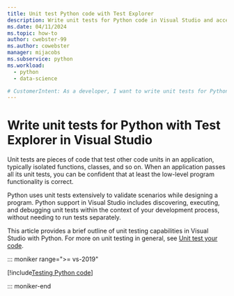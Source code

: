 ```yaml
---
title: Unit test Python code with Test Explorer
description: Write unit tests for Python code in Visual Studio and access Test Explorer features to discover, run, and debug tests.
ms.date: 04/11/2024
ms.topic: how-to
author: cwebster-99
ms.author: cowebster
manager: mijacobs
ms.subservice: python
ms.workload:
  - python
  - data-science

# CustomerIntent: As a developer, I want to write unit tests for Python code in Visual Studio so I can access Test Explorer features to run, debug, and analyze the tests.
---
```


# Write unit tests for Python with Test Explorer in Visual Studio

Unit tests are pieces of code that test other code units in an application, typically isolated functions, classes, and so on. When an application passes all its unit tests, you can be confident that at least the low-level program functionality is correct.

Python uses unit tests extensively to validate scenarios while designing a program. Python support in Visual Studio includes discovering, executing, and debugging unit tests within the context of your development process, without needing to run tests separately.

This article provides a brief outline of unit testing capabilities in Visual Studio with Python. For more on unit testing in general, see [Unit test your code](../test/unit-test-your-code.md).

::: moniker range=">= vs-2019"

[!include[Testing Python code](includes/vs-2019/unit-testing-python.md)]

::: moniker-end
